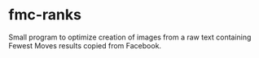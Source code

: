 # fmc-ranks
Small program to optimize creation of images from a raw text containing Fewest Moves results copied from Facebook.
